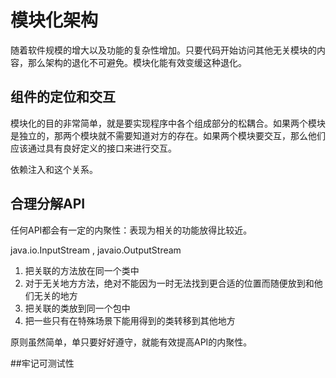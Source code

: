 # 模块化架构

随着软件规模的增大以及功能的复杂性增加。只要代码开始访问其他无关模块的内容，那么架构的退化不可避免。模块化能有效变缓这种退化。

## 组件的定位和交互

模块化的目的非常简单，就是要实现程序中各个组成部分的松耦合。如果两个模块是独立的，那两个模块就不需要知道对方的存在。如果两个模块要交互，那么他们应该通过具有良好定义的接口来进行交互。


依赖注入和这个关系。

## 合理分解API
任何API都会有一定的内聚性：表现为相关的功能放得比较近。

java.io.InputStream , javaio.OutputStream

1. 把关联的方法放在同一个类中
2. 对于无关地方方法，绝对不能因为一时无法找到更合适的位置而随便放到和他们无关的地方
3. 把关联的类放到同一个包中
4. 把一些只有在特殊场景下能用得到的类转移到其他地方

原则虽然简单，单只要好好遵守，就能有效提高API的内聚性。

##牢记可测试性

